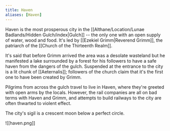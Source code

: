 ```yaml
---
title: Haven
aliases: [Haven]
---
```

Haven is the most prosperous city in the [[Althane/Location/Lunae Badlands/Hidden Gulch/index|Gulch]] -- the only one with an open supply of water, wood and food. It's led by [[Ezekiel Grimm|Reverend Grimm]], the patriarch of the [[Church of the Thirteenth Realm]].

It's said that before Grimm arrived the area was a desolate wasteland but he manifested a lake surrounded by a forest for his followers to have a safe haven from the dangers of the gulch. Suspended at the entrance to the city is a lit chunk of [[Aeternalis]]; followers of the church claim that it's the first one to have been created by Grimm.

Pilgrims from across the gulch travel to live in Haven, where they're greeted with open arms by the locals. However, the rail companies are all on bad terms with Haven and Grimm, and attempts to build railways to the city are often thwarted to violent effect.

The city's sigil is a crescent moon below a perfect circle.

![[haven.png]]